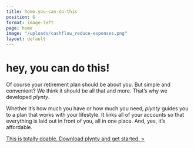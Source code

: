 ```yaml
---
title: home.you-can-do-this
position: 6
format: image-left
page: home
image: "/uploads/cashflow_reduce-expenses.png"
layout: default
---
```


# hey, you can do this!
Of course your retirement plan should be about you. But simple and convenient? We think it should be all that and more. That’s why we developed *plynty*.

Whether it’s how much you have or how much you need, *plynty* guides you to a plan that works 
with your lifestyle. It links all of your accounts so that everything is laid out in front of you, all in 
one place. And, yes, it’s affordable.

<a href="/get-app-modal.html" rel="modal:open">This is totally doable. Download plynty and get started. ></a>
